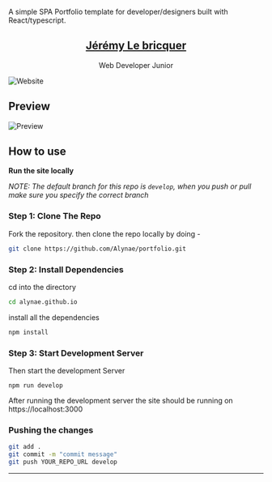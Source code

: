 A simple SPA Portfolio template for developer/designers built with React/typescript.

<p align="center">
  <a href="https://alynae.github.io/portfolio/">
    <h2 align="center">Jérémy Le bricquer</h2>
  </a>
</p> 
<p align="center">Web Developer Junior</p>

![Website](https://img.shields.io/website?down_message=offline&label=site&up_message=online&url=https://alynae.github.io/portfolio/)


## Preview
![Preview](https://i.ibb.co/jGhZ4nB/Portfolio.jpg)


## How to use
**Run the site locally**

_NOTE: The default branch for this repo is `develop`, when you push or pull make sure you specify the correct branch_

### Step 1: Clone The Repo

Fork the repository. then clone the repo locally by doing -

```bash
git clone https://github.com/Alynae/portfolio.git
```

### Step 2: Install Dependencies

cd into the directory

```bash
cd alynae.github.io
```

install all the dependencies
```bash
npm install
```

### Step 3: Start Development Server

Then start the development Server
```
npm run develop
```
After running the development server the site should be running on https://localhost:3000


### Pushing the changes

```bash
git add .
git commit -m "commit message"
git push YOUR_REPO_URL develop
```

------






